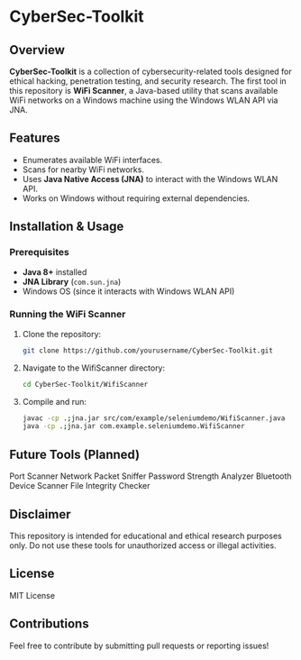 # CyberSec-Toolkit  

## Overview
**CyberSec-Toolkit** is a collection of cybersecurity-related tools designed for ethical hacking, penetration testing, and security research. The first tool in this repository is **WiFi Scanner**, a Java-based utility that scans available WiFi networks on a Windows machine using the Windows WLAN API via JNA.

## Features
- Enumerates available WiFi interfaces.
- Scans for nearby WiFi networks.
- Uses **Java Native Access (JNA)** to interact with the Windows WLAN API.
- Works on Windows without requiring external dependencies.

## Installation & Usage

### Prerequisites
- **Java 8+** installed
- **JNA Library** (`com.sun.jna`)
- Windows OS (since it interacts with Windows WLAN API)

### Running the WiFi Scanner
1. Clone the repository:
   ```sh
   git clone https://github.com/yourusername/CyberSec-Toolkit.git
   
2. Navigate to the WifiScanner directory:
   ```sh
   cd CyberSec-Toolkit/WifiScanner
   ```

3. Compile and run:
   ```sh
   javac -cp .;jna.jar src/com/example/seleniumdemo/WifiScanner.java
   java -cp .;jna.jar com.example.seleniumdemo.WifiScanner
   ```

## Future Tools (Planned)
Port Scanner
Network Packet Sniffer
Password Strength Analyzer
Bluetooth Device Scanner
File Integrity Checker

## Disclaimer
This repository is intended for educational and ethical research purposes only. Do not use these tools for unauthorized access or illegal activities.

## License
MIT License

## Contributions
Feel free to contribute by submitting pull requests or reporting issues!
